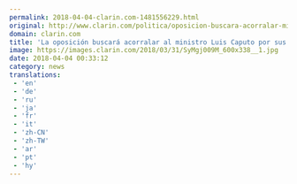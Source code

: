 ```yaml
---
permalink: 2018-04-04-clarin.com-1481556229.html
original: http://www.clarin.com/politica/oposicion-buscara-acorralar-ministro-luis-caputo-cuentas-offshore_0_HJGNBcWjf.html
domain: clarin.com
title: 'La oposición buscará acorralar al ministro Luis Caputo por sus cuentas offshore'
image: https://images.clarin.com/2018/03/31/SyMgj009M_600x338__1.jpg
date: 2018-04-04 00:33:12
category: news
translations: 
 - 'en'
 - 'de'
 - 'ru'
 - 'ja'
 - 'fr'
 - 'it'
 - 'zh-CN'
 - 'zh-TW'
 - 'ar'
 - 'pt'
 - 'hy'
---
```


